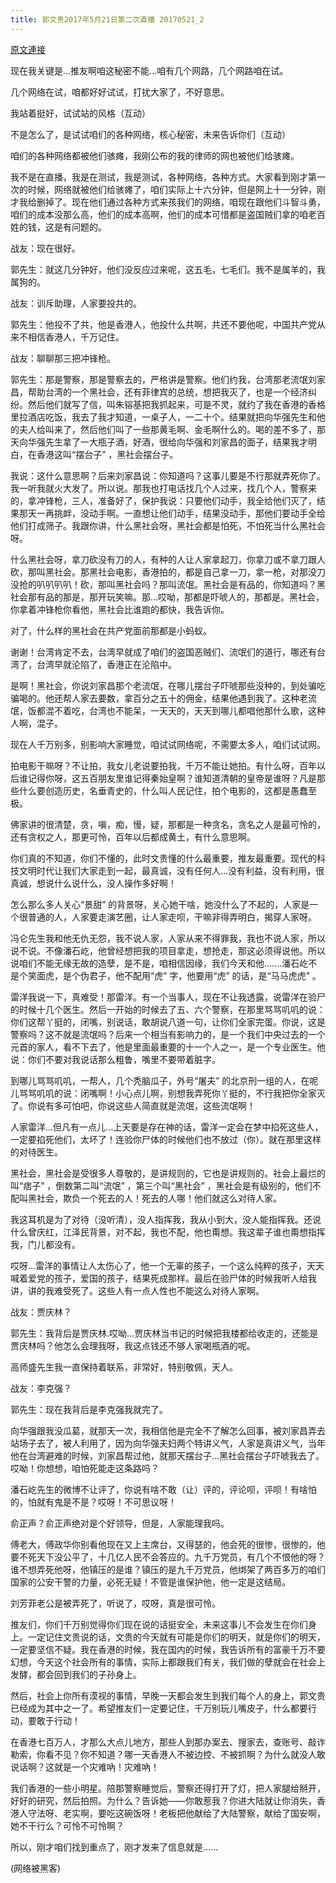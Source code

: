 ```yaml
---
title: 郭文贵2017年5月21日第二次直播 20170521_2
---
```


[原文連接](https://gnews.org/ThreadView/53483778)

现在我关键是...推友啊咱这秘密不能...咱有几个网路，几个网路咱在试。 




几个网络在试，咱都好好试试，打扰大家了，不好意思。 




我站着挺好，试试站的风格（互动） 




不是怎么了，是试试咱们的各种网络，核心秘密，未来告诉你们（互动） 




咱们的各种网络都被他们骇瘫，我刚公布的我的律师的网也被他们给骇瘫。 




我不是在直播，我是在测试，我是测试，各种网络，各种方式。大家看到刚才第一次的时候，网络就被他们给骇瘫了，咱们实际上十六分钟，但是网上十一分钟，刚才我给删掉了。现在他们通过各种方式来孩我们的网络，咱现在跟他们斗智斗勇，咱们的成本没那么高，他们的成本高啊，他们的成本可惜都是盗国贼们拿的咱老百姓的钱，这是有问题的。 




战友：现在很好。 


郭先生：就这几分钟好，他们没反应过来呢，这五毛，七毛们。我不是属羊的，我属狗的。 




战友：训斥助理，人家要投共的。 


郭先生：他投不了共，他是香港人，他投什么共啊，共还不要他呢，中国共产党从来不相信香港人，千万记住。 




战友：聊聊那三把冲锋枪。 


郭先生：那是警察，那是警察去的，严格讲是警察。他们约我，台湾那老流氓刘家昌，帮助台湾的一个黑社会，还有菲律宾的总统，想把我灭了，也是一个经济纠纷。然后他们就写了信，叫朱镕基把我抓起来，可是不灵，就约了我在香港的香格里拉酒店吃饭，我去了我才知道，一桌子人，一二十个。结果就把向华强先生和他的夫人给叫来了，然后他们叫了一些那黄毛啊、金毛啊什么的。喝的差不多了，那天向华强先生拿了一大瓶子酒，好酒，很给向华强和刘家昌的面子，结果我才明白，在香港这叫“摆台子” ，黑社会摆台子。 




我说：这什么意思啊？后来刘家昌说：你知道吗？这事儿要是不行那就弄死你了。我一听我就火大发了。所以说。那我也打电话找几个人过来，找几个人，警察来的，拿冲锋枪，三人，准备好了，保护我说：只要他们动手，我全给他们灭了，结果那天一再挑衅，没动手啊。一直想让他们动手，结果没动手，那他们要动手全给他们打成筛子。我跟你讲，什么黑社会呀，黑社会都是怕死，不怕死当什么黑社会呀。 




什么黑社会呀，拿刀砍没有刀的人，有种的人让人家拿起刀，你拿刀或不拿刀跟人砍，那叫黑社会。那黑社会电影，香港拍的，都是自己拿一刀，拿一枪，对那没刀没抢的叭叭叭叭！砍，那叫黑社会吗？那叫流氓。黑社会是有品的，你知道吗？黑社会那有品的那是，那开玩笑嘛。那...哎呦，那都是吓唬人的，那都是。黑社会，你拿着冲锋枪你看他，黑社会比谁跑的都快，我告诉你。 




对了，什么样的黑社会在共产党面前那都是小蚂蚁。 




谢谢！台湾肯定不去，台湾早就成了咱们的盗国恶贼们、流氓们的道行，哪还有台湾了，台湾早就沦陷了，香港正在沦陷中。 




是啊！黑社会，你说刘家昌那个老流氓，在哪儿摆台子吓唬那些没种的，到处骗吃骗喝的。他还帮人家去要数，拿百分之五十的佣金，结果他遇到我了。这种老流氓，饭都混不着吃，台湾也不能呆，一天天的，天天到哪儿都唱他那什么歌，这种人啊，混子。 




现在人千万别多，别影响大家睡觉，咱试试网络呢，不需要太多人，咱们试试网。 




拍电影干嘛呀？不让拍，我女儿老说要拍我，千万不能让她拍。有什么呀，百年以后谁记得你呀，这五百朋友里谁记得秦始皇啊？谁知道清朝的皇帝是谁呀？凡是那些什么要创造历史，名垂青史的，什么叫人民记住，拍个电影的，这都是愚蠢至极。 




佛家讲的很清楚，贪，嗔，痴，慢，疑，那都是一种贪名，贪名之人是最可怜的，还有贪权之人，那更可怜，百年以后都成黄土，有什么意思啊。 




你们真的不知道，你们不懂的，此时文贵懂的什么最重要，推友最重要。现代的科技文明时代让我们大家走到一起，最真诚，没有任何人...没有利益，没有利用，很真诚，想说什么说什么，没人操作多好啊！ 




怎么那么多人关心“景甜” 的背景呀，关心她干啥，她没什么了不起的，人家是一个很普通的人，人家要走演艺圈，让人家走呗，干嘛非得弄明白，揭穿人家呀。 




冯仑先生我和他无仇无怨，我不说人家，人家从来不得罪我，我也不说人家，所以说不说。不像潘石屹，他曾经想把我的项目拿走，想抢走，那这必须得说他。所以说咱们不能无缘无故的造孽，是不是，咱相信因缘，我们今天和他.……潘石屹不是个笑面虎，是个伪君子，他不配用“虎” 字，他要用“虎” 的话，是“马马虎虎” 。 




雷洋我说一下，真难受！那雷洋。有一个当事人，现在不让我透露，说雷洋在验尸的时候十几个医生。然后一开始的时候去了五、六个警察，在那里骂骂叽叽的说：你们这帮丫挺的，闭嘴，别说话，敢胡说八道一句，让你们全家完蛋。你说，这是警察吗？这不就是流氓吗？后来一个相当有影响力的，是一个我们中央过去的一个元首的家人，看不下去了，他是里面最重要的十一个人之一，是一个专业医生。他说：你们不要对我说话那么粗鲁，嘴里不要带着脏字。 




到哪儿骂骂叽叽，一帮人，几个秃脑瓜子，外号“屠夫” 的北京刑一组的人，在呢儿骂骂叽叽的说：闭嘴啊！小心点儿啊，别想我弄死你丫挺的，不行我把你全家灭了。你说有多可怕吧，你说这些人简直就是流氓，这些流氓啊！ 




人家雷洋...但凡有一点儿...上天要是存在神的话，雷洋一定会在梦中掐死这些人，一定要掐死他们，太坏了！连验你尸体的时候他们也不放过（你）。就在那里这样的对待医生。 




黑社会，黑社会是受很多人尊敬的，是讲规则的，它也是讲规则的。社会上最烂的叫“痞子” ，倒数第二叫“流氓” ，第三个叫“黑社会” ，黑社会是有级别的，他们不配叫黑社会，欺负一个死去的人！死去的人哪！他们就这么对待人家。 




我这耳机是为了对待（没听清），没人指挥我，我从小到大，没人能指挥我。还说什么曾庆红，江泽民背景，对不起，我也不配，他也甭想。我这辈子谁也甭想指挥我，门儿都没有。 




哎呀...雷洋的事情让人太伤心了，他一个无辜的孩子，一个这么纯粹的孩子，天天喊着爱党的孩子，爱国的孩子，结果死成那样。最后在验尸体的时候我听人给我讲，讲的我难受死了。这些人有一点人性也不能这么对待人家啊。 




战友：贾庆林？ 


郭先生：我背后是贾庆林.哎呦...贾庆林当书记的时候把我楼都给收走的，还能是贾庆林吗？他怎么会理我呀，我这点钱还不够人家喝瓶酒的呢。 




高师盛先生我一直保持着联系，非常好，特别敬佩，天人。 




战友：李克强？  


郭先生：现在我背后是李克强我就完了。 




向华强跟我没瓜葛，就那天一次，我相信他是完全不了解怎么回事，被刘家昌弄去站场子去了，被人利用了，因为向华强夫妇两个特讲义气，人家是真讲义气，当年他在台湾避难的时候，刘家昌帮过他，就那天摆台子...黑社会摆台子吓唬我去了。哎呦！你想想，咱怕死能走这条路吗？ 




潘石屹先生的微博不让评了，你说有啥不敢（让）评的，评论呗，评呗！有啥怕的，怕就有鬼是不是？哎呀！不可思议呀！ 




俞正声？俞正声绝对是个好领导，但是，人家能理我吗。 




傅老大，傅政华你别看他现在又上主席台，又得瑟的，他会死的很惨，很惨的，他要不死天下没公平了，十几亿人民不会答应的。九千万党员，有几个不恨他的呀？谁不想弄死他呀，他镇压的是谁？镇压的是九千万党员，他绑架了两百多万的咱们国家的公安干警的力量，必死无疑！不管是谁保护他，他一定是这结局。 




刘芳菲老公是被弄死了，听说了，哎呀，真是很可怜。 




推友们，你们千万别觉得你们现在说的话挺安全，未来这事儿不会发生在你们身上。一定记住文贵说的话，文贵的今天就有可能是你们的明天，就是你们的明天，一定要坚信不疑。我在香港的时候，我在国内的时候，我告诉所有的富豪千万不要幻想，今天这个社会所有的事情，实际上都跟我们有关，我们做的孽就会在社会上发酵，都会回到我们的子孙身上。 




然后，社会上你所有漠视的事情，早晚一天都会发生到我们每个人的身上，郭文贵已经成为其中之一了。希望推友们一定要记住，千万别玩儿嘴皮子，什么都要行动，要敢于行动！ 




在香港七百万人，才那么大点儿地方，那些人到那办案去、搜家去，查账号、敲诈勒索，你看不见？你不知道？哪一天香港人不被边控、不被抓啊？为什么就没人敢说话啊？这就是一个灾难吶！灾难吶！ 




我们香港的一些小明星。陪那警察睡觉后，警察还得打开了灯，把人家腿给掰开，好好的研究，然后拍照。为什么？告诉她——你敢惹我？你进大陆就让你消失，香港人守法呀、老实啊，要吃这碗饭呀！老板把他献给了大陆警察，献给了国安啊，她不干行么？可怜不可怜啊？ 




所以，刚才咱们找到重点了，刚才发来了信息就是…… 


(网络被黑客)
